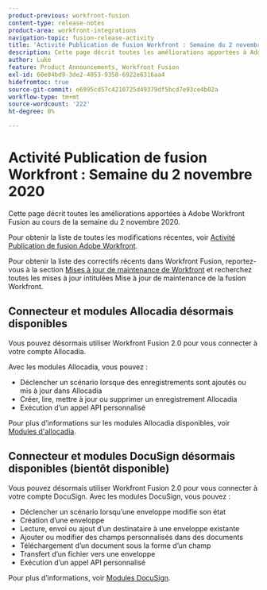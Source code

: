 ```yaml
---
product-previous: workfront-fusion
content-type: release-notes
product-area: workfront-integrations
navigation-topic: fusion-release-activity
title: 'Activité Publication de fusion Workfront : Semaine du 2 novembre 2020'
description: Cette page décrit toutes les améliorations apportées à Adobe Workfront Fusion au cours de la semaine du 2 novembre 2020.
author: Luke
feature: Product Announcements, Workfront Fusion
exl-id: 60e04bd9-3de2-4053-9358-6922e6316aa4
hidefromtoc: true
source-git-commit: e6995cd57c4210725d49379df5bcd7e93ce4b02a
workflow-type: tm+mt
source-wordcount: '222'
ht-degree: 0%

---
```


# Activité Publication de fusion Workfront : Semaine du 2 novembre 2020

Cette page décrit toutes les améliorations apportées à Adobe Workfront Fusion au cours de la semaine du 2 novembre 2020.

Pour obtenir la liste de toutes les modifications récentes, voir [Activité Publication de fusion Adobe Workfront](../../../../../product-announcements/product-releases/fusion-release-activity/fusion-release-activity.md).

Pour obtenir la liste des correctifs récents dans Workfront Fusion, reportez-vous à la section [Mises à jour de maintenance de Workfront](https://experienceleague.adobe.com/docs/workfront-known-issues/releases/current-updates.html) et recherchez toutes les mises à jour intitulées Mise à jour de maintenance de la fusion Workfront.

## Connecteur et modules Allocadia désormais disponibles

Vous pouvez désormais utiliser Workfront Fusion 2.0 pour vous connecter à votre compte Allocadia.

Avec les modules Allocadia, vous pouvez :

* Déclencher un scénario lorsque des enregistrements sont ajoutés ou mis à jour dans Allocadia
* Créer, lire, mettre à jour ou supprimer un enregistrement Allocadia
* Exécution d’un appel API personnalisé

Pour plus d’informations sur les modules Allocadia disponibles, voir [Modules d&#39;allocadia](../../../../../workfront-fusion/apps-and-their-modules/allocadia-modules.md).

## Connecteur et modules DocuSign désormais disponibles (bientôt disponible)

Vous pouvez désormais utiliser Workfront Fusion 2.0 pour vous connecter à votre compte DocuSign. Avec les modules DocuSign, vous pouvez :

* Déclencher un scénario lorsqu’une enveloppe modifie son état
* Création d’une enveloppe
* Lecture, envoi ou ajout d’un destinataire à une enveloppe existante
* Ajouter ou modifier des champs personnalisés dans des documents
* Téléchargement d’un document sous la forme d’un champ
* Transfert d’un fichier vers une enveloppe
* Exécution d’un appel API personnalisé

Pour plus d’informations, voir [Modules DocuSign](../../../../../workfront-fusion/apps-and-their-modules/docusign-modules.md).
